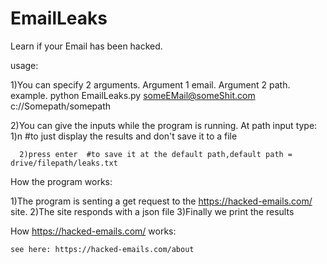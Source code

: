 # EmailLeaks

Learn if your Email has been hacked.

usage:

   1)You can specify 2 arguments.
   Argument 1 email.
   Argument 2 path.
   example. python EmailLeaks.py someEMail@someShit.com c://Somepath/somepath
   
   2)You can give the inputs while the program is running.
   At path input type:
      1)n     #to just display the results and don't save it to a file
      
      2)press enter  #to save it at the default path,default path = drive/filepath/leaks.txt
   

How the program works:
 
1)The program is senting a get request to the https://hacked-emails.com/ site.
2)The site responds with a json file
3)Finally we print the results

How https://hacked-emails.com/ works:
    
    see here: https://hacked-emails.com/about
